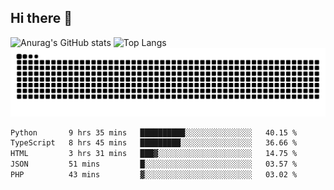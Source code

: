 ## Hi there 👋
![Anurag's GitHub stats](https://github-readme-stats.vercel.app/api?username=CNCoreSteb)
![Top Langs](https://github-readme-stats.vercel.app/api/top-langs/?username=CNCoreSteb)
<picture>
  <source media="(prefers-color-scheme: dark)" srcset="https://raw.githubusercontent.com/CNCoreSteb/CNCoreSteb/output/github-contribution-grid-snake-dark.svg">
  <source media="(prefers-color-scheme: light)" srcset="https://raw.githubusercontent.com/CNCoreSteb/CNCoreSteb/output/github-contribution-grid-snake.svg">
  <img alt="github contribution grid snake animation" src="https://raw.githubusercontent.com/CNCoreSteb/CNCoreSteb/output/github-contribution-grid-snake.svg">
</picture>

<!--START_SECTION:waka-->

```txt
Python       9 hrs 35 mins   ██████████░░░░░░░░░░░░░░░   40.15 %
TypeScript   8 hrs 45 mins   █████████░░░░░░░░░░░░░░░░   36.66 %
HTML         3 hrs 31 mins   ███▓░░░░░░░░░░░░░░░░░░░░░   14.75 %
JSON         51 mins         █░░░░░░░░░░░░░░░░░░░░░░░░   03.57 %
PHP          43 mins         ▓░░░░░░░░░░░░░░░░░░░░░░░░   03.02 %
```

<!--END_SECTION:waka-->


<!--
**CNCoreSteb/CNCoreSteb** is a ✨ _special_ ✨ repository because its `README.md` (this file) appears on your GitHub profile.

Here are some ideas to get you started:

- 🔭 I’m currently working on ...
- 🌱 I’m currently learning ...
- 👯 I’m looking to collaborate on ...
- 🤔 I’m looking for help with ...
- 💬 Ask me about ...
- 📫 How to reach me: ...
- 😄 Pronouns: ...
- ⚡ Fun fact: ...
-->

